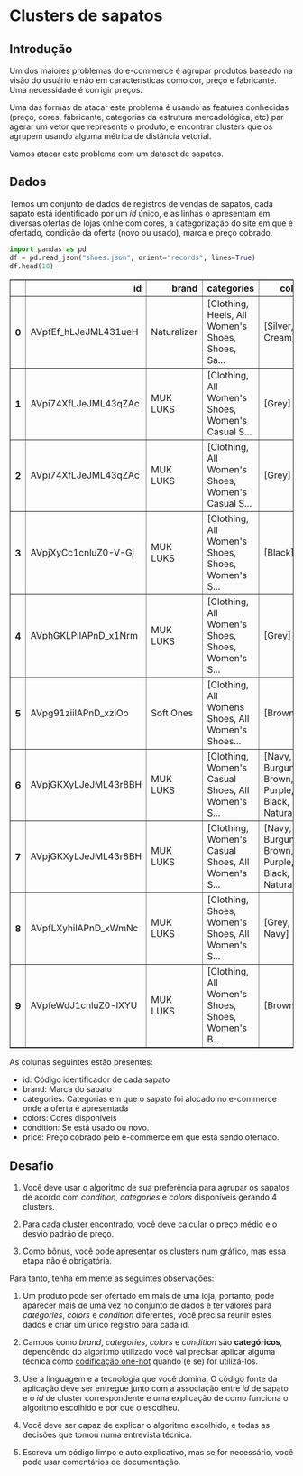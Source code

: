 # Clusters de sapatos

## Introdução

Um dos maiores problemas do e-commerce é agrupar produtos baseado na visão do usuário e não em características como cor, preço e fabricante. Uma necessidade é corrigir preços.

Uma das formas de atacar este problema é usando as features conhecidas (preço, cores, fabricante, categorias da estrutura mercadológica, etc) par agerar um vetor que represente o produto, e encontrar clusters que os agrupem usando alguma métrica de distância vetorial.

Vamos atacar este problema com um dataset de sapatos.

## Dados

Temos um conjunto de dados de registros de vendas de sapatos, cada sapato está identificado por um *id* único, e as linhas o apresentam em diversas ofertas de lojas onlne com cores, a categorização do site em que é ofertado, condição da oferta (novo ou usado), marca e preço cobrado.


```python
import pandas as pd
df = pd.read_json("shoes.json", orient="records", lines=True)
df.head(10)
```

<div>
<table border="1" class="dataframe">
  <thead>
    <tr style="text-align: right;">
      <th></th>
      <th>id</th>
      <th>brand</th>
      <th>categories</th>
      <th>colors</th>
      <th>condition</th>
      <th>isSale</th>
      <th>price</th>
    </tr>
  </thead>
  <tbody>
    <tr>
      <th>0</th>
      <td>AVpfEf_hLJeJML431ueH</td>
      <td>Naturalizer</td>
      <td>[Clothing, Heels, All Women's Shoes, Shoes, Sa...</td>
      <td>[Silver, Cream]</td>
      <td>USED</td>
      <td>False</td>
      <td>55.990</td>
    </tr>
    <tr>
      <th>1</th>
      <td>AVpi74XfLJeJML43qZAc</td>
      <td>MUK LUKS</td>
      <td>[Clothing, All Women's Shoes, Women's Casual S...</td>
      <td>[Grey]</td>
      <td>NEW</td>
      <td>True</td>
      <td>41.125</td>
    </tr>
    <tr>
      <th>2</th>
      <td>AVpi74XfLJeJML43qZAc</td>
      <td>MUK LUKS</td>
      <td>[Clothing, All Women's Shoes, Women's Casual S...</td>
      <td>[Grey]</td>
      <td>NEW</td>
      <td>False</td>
      <td>35.250</td>
    </tr>
    <tr>
      <th>3</th>
      <td>AVpjXyCc1cnluZ0-V-Gj</td>
      <td>MUK LUKS</td>
      <td>[Clothing, All Women's Shoes, Shoes, Women's S...</td>
      <td>[Black]</td>
      <td>NEW</td>
      <td>False</td>
      <td>24.750</td>
    </tr>
    <tr>
      <th>4</th>
      <td>AVphGKLPilAPnD_x1Nrm</td>
      <td>MUK LUKS</td>
      <td>[Clothing, All Women's Shoes, Shoes, Women's S...</td>
      <td>[Grey]</td>
      <td>NEW</td>
      <td>True</td>
      <td>31.695</td>
    </tr>
    <tr>
      <th>5</th>
      <td>AVpg91ziilAPnD_xziOo</td>
      <td>Soft Ones</td>
      <td>[Clothing, All Womens Shoes, All Women's Shoes...</td>
      <td>[Brown]</td>
      <td>NEW</td>
      <td>True</td>
      <td>10.950</td>
    </tr>
    <tr>
      <th>6</th>
      <td>AVpjGKXyLJeJML43r8BH</td>
      <td>MUK LUKS</td>
      <td>[Clothing, Women's Casual Shoes, All Women's S...</td>
      <td>[Navy, Burgundy, Brown, Purple, Black, Natural...</td>
      <td>USED</td>
      <td>False</td>
      <td>18.395</td>
    </tr>
    <tr>
      <th>7</th>
      <td>AVpjGKXyLJeJML43r8BH</td>
      <td>MUK LUKS</td>
      <td>[Clothing, Women's Casual Shoes, All Women's S...</td>
      <td>[Navy, Burgundy, Brown, Purple, Black, Natural...</td>
      <td>USED</td>
      <td>False</td>
      <td>18.395</td>
    </tr>
    <tr>
      <th>8</th>
      <td>AVpfLXyhilAPnD_xWmNc</td>
      <td>MUK LUKS</td>
      <td>[Clothing, Shoes, Women's Shoes, All Women's S...</td>
      <td>[Grey, Navy]</td>
      <td>NEW</td>
      <td>True</td>
      <td>49.440</td>
    </tr>
    <tr>
      <th>9</th>
      <td>AVpfeWdJ1cnluZ0-lXYU</td>
      <td>MUK LUKS</td>
      <td>[Clothing, All Women's Shoes, Shoes, Women's B...</td>
      <td>[Brown]</td>
      <td>NEW</td>
      <td>True</td>
      <td>53.495</td>
    </tr>
  </tbody>
</table>
</div>



As colunas seguintes estão presentes:

* id: Código identificador de cada sapato
* brand: Marca do sapato
* categories: Categorias em que o sapato foi alocado no e-commerce onde a oferta é apresentada
* colors: Cores disponíveis
* condition: Se está usado ou novo.
* price: Preço cobrado pelo e-commerce em que está sendo ofertado.

## Desafio

1. Você deve usar o algoritmo de sua preferência para agrupar os sapatos de acordo com *condition*, *categories* e *colors* disponíveis gerando 4 clusters.

2. Para cada cluster encontrado, você deve calcular o preço médio e o desvio padrão de preço.

3. Como bônus, você pode apresentar os clusters num gráfico, mas essa etapa não é obrigatória.

Para tanto, tenha em mente as seguintes observações:

1. Um produto pode ser ofertado em mais de uma loja, portanto, pode aparecer mais de uma vez no conjunto de dados e ter valores para *categories*, *colors* e *condition* diferentes, você precisa reunir estes dados e criar um único registro para cada id.

2. Campos como *brand*, *categories*, *colors* e *condition* são **categóricos**, dependêndo do algoritmo utilizado você vai precisar aplicar alguma técnica como [codificação one-hot](https://medium.com/@arthurlambletvaz/one-hot-encoding-o-que-%C3%A9-cd2e8d302ae0) quando (e se) for utilizá-los.

3. Use a linguagem e a tecnologia que você domina. O código fonte da aplicação deve ser entregue junto com a associação entre *id* de sapato e o *id* de cluster correspondente e uma explicação de como funciona o algoritmo escolhido e por que o escolheu.

4. Você deve ser capaz de explicar o algoritmo escolhido, e todas as decisões que tomou numa entrevista técnica.

5. Escreva um código limpo e auto explicativo, mas se for necessário, você pode usar comentários de documentação.